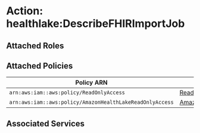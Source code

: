 # Action: healthlake:DescribeFHIRImportJob

## Attached Roles

## Attached Policies

| Policy ARN | Policy Name |
|------------|-------------|
| `arn:aws:iam::aws:policy/ReadOnlyAccess` | [ReadOnlyAccess](../policies.md#readonlyaccess) |
| `arn:aws:iam::aws:policy/AmazonHealthLakeReadOnlyAccess` | [AmazonHealthLakeReadOnlyAccess](../policies.md#amazonhealthlakereadonlyaccess) |

## Associated Services

